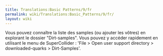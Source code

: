 ```yaml
---
title: Translations:Basic Patterns/9/fr
permalink: wiki/Translations:Basic_Patterns/9/fr/
layout: wiki
---
```


Vous pouvez connaître la liste des samples (ou ajouter les vôtres) en
explorant le dossier "Dirt-samples". Vous pouvez y accéder rapidement en
utilisant le menu de SuperCollider : 'File &gt; Open user support
directory &gt; downloaded-quarks &gt; Dirt-Samples'.
